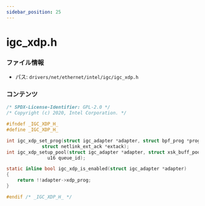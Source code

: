 ```yaml
---
sidebar_position: 25
---
```

# igc_xdp.h

### ファイル情報

- パス: `drivers/net/ethernet/intel/igc/igc_xdp.h`

### コンテンツ

```h
/* SPDX-License-Identifier: GPL-2.0 */
/* Copyright (c) 2020, Intel Corporation. */

#ifndef _IGC_XDP_H_
#define _IGC_XDP_H_

int igc_xdp_set_prog(struct igc_adapter *adapter, struct bpf_prog *prog,
		     struct netlink_ext_ack *extack);
int igc_xdp_setup_pool(struct igc_adapter *adapter, struct xsk_buff_pool *pool,
		       u16 queue_id);

static inline bool igc_xdp_is_enabled(struct igc_adapter *adapter)
{
	return !!adapter->xdp_prog;
}

#endif /* _IGC_XDP_H_ */

```
